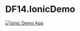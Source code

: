 DF14.IonicDemo
==============
[![Ionic Demo App](http://img.youtube.com/vi/KbVbTLByTq0/0.jpg)](http://www.youtube.com/watch?v=KbVbTLByTq0)